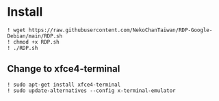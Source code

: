 # Install
```shell
! wget https://raw.githubusercontent.com/NekoChanTaiwan/RDP-Google-Debian/main/RDP.sh
! chmod +x RDP.sh
! ./RDP.sh
```

## Change to xfce4-terminal
```shell
! sudo apt-get install xfce4-terminal
! sudo update-alternatives --config x-terminal-emulator
```